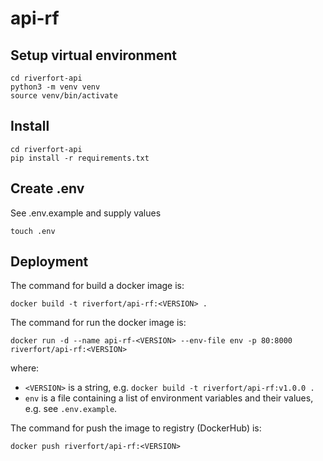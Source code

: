 # api-rf

## Setup virtual environment
```
cd riverfort-api
python3 -m venv venv
source venv/bin/activate
```

## Install
```
cd riverfort-api
pip install -r requirements.txt
```

## Create .env
See .env.example and supply values
```
touch .env
```

## Deployment
The command for build a docker image is: 
```
docker build -t riverfort/api-rf:<VERSION> .
```

The command for run the docker image is: 
```
docker run -d --name api-rf-<VERSION> --env-file env -p 80:8000 riverfort/api-rf:<VERSION>
```
where:
* `<VERSION>` is a string, e.g. `docker build -t riverfort/api-rf:v1.0.0 .`
* `env` is a file containing a list of environment variables and their values, e.g. see `.env.example`.

The command for push the image to registry (DockerHub) is:
```
docker push riverfort/api-rf:<VERSION>
```